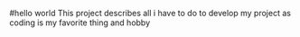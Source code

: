 #hello world 
This project describes all i have to do to develop
my project as coding is my favorite thing and hobby 